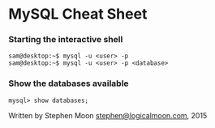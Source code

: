 # MySQL Cheat Sheet

### Starting the interactive shell
```
sam@desktop:~$ mysql -u <user> -p
sam@desktop:~$ mysql -u <user> -p <database>
```

### Show the databases available
```
mysql> show databases;
```

Written by Stephen Moon stephen@logicalmoon.com, 2015
